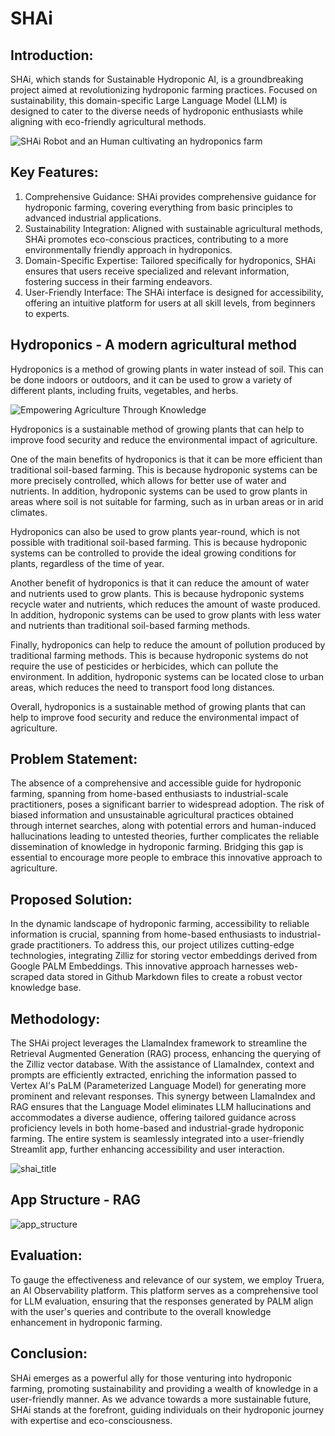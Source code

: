 # SHAi

## Introduction:
SHAi, which stands for Sustainable Hydroponic AI, is a groundbreaking project aimed at revolutionizing hydroponic farming practices. Focused on sustainability, this domain-specific Large Language Model (LLM) is designed to cater to the diverse needs of hydroponic enthusiasts while aligning with eco-friendly agricultural methods.

![SHAi Robot and an Human cultivating an hydroponics farm](https://github.com/being-invincible/SHAi/assets/86947956/89e90bcc-4cc5-458d-802e-ef94416af707)


## Key Features:

1. Comprehensive Guidance: SHAi provides comprehensive guidance for hydroponic farming, covering everything from basic principles to advanced industrial applications.
2. Sustainability Integration: Aligned with sustainable agricultural methods, SHAi promotes eco-conscious practices, contributing to a more environmentally friendly approach in hydroponics.
3. Domain-Specific Expertise: Tailored specifically for hydroponics, SHAi ensures that users receive specialized and relevant information, fostering success in their farming endeavors.
4. User-Friendly Interface: The SHAi interface is designed for accessibility, offering an intuitive platform for users at all skill levels, from beginners to experts.

## Hydroponics - A modern agricultural method

Hydroponics is a method of growing plants in water instead of soil. This can be done indoors or outdoors, and it can be used to grow a variety of different plants, including fruits, vegetables, and herbs.

![Empowering Agriculture Through Knowledge](https://github.com/being-invincible/SHAi/assets/86947956/4c61c548-b9d7-49de-af30-445ed9395695)

Hydroponics is a sustainable method of growing plants that can help to improve food security and reduce the environmental impact of agriculture.

One of the main benefits of hydroponics is that it can be more efficient than traditional soil-based farming. This is because hydroponic systems can be more precisely controlled, which allows for better use of water and nutrients. In addition, hydroponic systems can be used to grow plants in areas where soil is not suitable for farming, such as in urban areas or in arid climates.

Hydroponics can also be used to grow plants year-round, which is not possible with traditional soil-based farming. This is because hydroponic systems can be controlled to provide the ideal growing conditions for plants, regardless of the time of year.

Another benefit of hydroponics is that it can reduce the amount of water and nutrients used to grow plants. This is because hydroponic systems recycle water and nutrients, which reduces the amount of waste produced. In addition, hydroponic systems can be used to grow plants with less water and nutrients than traditional soil-based farming methods.

Finally, hydroponics can help to reduce the amount of pollution produced by traditional farming methods. This is because hydroponic systems do not require the use of pesticides or herbicides, which can pollute the environment. In addition, hydroponic systems can be located close to urban areas, which reduces the need to transport food long distances.

Overall, hydroponics is a sustainable method of growing plants that can help to improve food security and reduce the environmental impact of agriculture.

## Problem Statement:
The absence of a comprehensive and accessible guide for hydroponic farming, spanning from home-based enthusiasts to industrial-scale practitioners, poses a significant barrier to widespread adoption. The risk of biased information and unsustainable agricultural practices obtained through internet searches, along with potential errors and human-induced hallucinations leading to untested theories, further complicates the reliable dissemination of knowledge in hydroponic farming. Bridging this gap is essential to encourage more people to embrace this innovative approach to agriculture.

## Proposed Solution:
In the dynamic landscape of hydroponic farming, accessibility to reliable information is crucial, spanning from home-based enthusiasts to industrial-grade practitioners. To address this, our project utilizes cutting-edge technologies, integrating Zilliz for storing vector embeddings derived from Google PALM Embeddings. This innovative approach harnesses web-scraped data stored in Github Markdown files to create a robust vector knowledge base.

## Methodology:
The SHAi project leverages the LlamaIndex framework to streamline the Retrieval Augmented Generation (RAG) process, enhancing the querying of the Zilliz vector database. With the assistance of LlamaIndex, context and prompts are efficiently extracted, enriching the information passed to Vertex AI's PaLM (Parameterized Language Model) for generating more prominent and relevant responses. This synergy between LlamaIndex and RAG ensures that the Language Model eliminates LLM hallucinations and accommodates a diverse audience, offering tailored guidance across proficiency levels in both home-based and industrial-grade hydroponic farming. The entire system is seamlessly integrated into a user-friendly Streamlit app, further enhancing accessibility and user interaction.

![shai_title](https://github.com/being-invincible/SHAi/assets/86947956/4934b651-2f34-40db-9a93-2959c2f01480)

## App Structure - RAG

![app_structure](https://github.com/being-invincible/SHAi/assets/86947956/b85e4632-5d59-4f34-8999-920712cda8d5)

## Evaluation:
To gauge the effectiveness and relevance of our system, we employ Truera, an AI Observability platform. This platform serves as a comprehensive tool for LLM evaluation, ensuring that the responses generated by PALM align with the user's queries and contribute to the overall knowledge enhancement in hydroponic farming.

## Conclusion:
SHAi emerges as a powerful ally for those venturing into hydroponic farming, promoting sustainability and providing a wealth of knowledge in a user-friendly manner. As we advance towards a more sustainable future, SHAi stands at the forefront, guiding individuals on their hydroponic journey with expertise and eco-consciousness.
